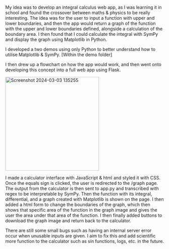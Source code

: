 My idea was to develop an integral calculus web app, as I was learning it in school and found the crossover between maths & physics to be really interesting. The idea was for the user to input a function with upper and lower boundaries, and then the app would return a graph of the function with the upper and lower boundaries defined, alongside a calculation of the boundary area.
I then found that I could calculate the integral with SymPy and display the graph using Matplotlib in Python.


I developed a two demos using only Python to better understand how to utilise Matplotlib & SymPy.
[Within the demo folder]


I then drew up a flowchart on how the app would work, and then went onto developing this concept into a full web app using Flask.

<img width="297" alt="Screenshot 2024-03-03 135255" src="https://github.com/tom-byrn/Calculus-Project/assets/137120218/ec07ef14-301a-4c3b-9452-6433b27bf6ed">




I made a calculator interface with JavaScript & html and styled it with CSS. Once the equals sign is clicked, the user is redirected to the /graph page.
The output from the calculator is then sent to app.py and transcribed with regex to be interpretable by SymPy.
Then the function with its integral, differential, and a graph created with Matplotlib is shown on the page. 
I then added a html form to change the boundaries of the graph, which then shows that specific area of the function in the graph image and gives the user the area under that area of the function. 
I then finally added buttons to download the graph image and return back to the calculator.

There are still some small bugs such as having an internal server error occur when unusable inputs are given. 
I aim to fix this and add scientific more function to the calculator such as sin functions, logs, etc. in the future.
